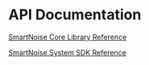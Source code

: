# API Documentation

[SmartNoise Core Library Reference](https://opendifferentialprivacy.github.io/smartnoise-core/)

[SmartNoise System SDK Reference](https://opendifferentialprivacy.github.io/smartnoise-samples/docs/api/system/)
